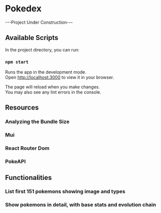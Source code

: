 # Pokedex

---Project Under Construction---

## Available Scripts

In the project directory, you can run:

### `npm start`

Runs the app in the development mode.\
Open [http://localhost:3000](http://localhost:3000) to view it in your browser.

The page will reload when you make changes.\
You may also see any lint errors in the console.


## Resources

### Analyzing the Bundle Size

### Mui

### React Router Dom

### PokeAPI

## Functionalities

### List first 151 pokemons showing image and types
### Show pokemons in detail, with base stats and evolution chain
